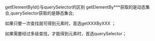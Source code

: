 getElementById()与querySelector的区别
getElementBy***获取的是动态集合,querySelector获取的是静态集合;

如果只要一次查找就可得到元素时，首选getXXXByXXX ；

如果需要经过多级查找，才能得到元素时，首选querySelector；